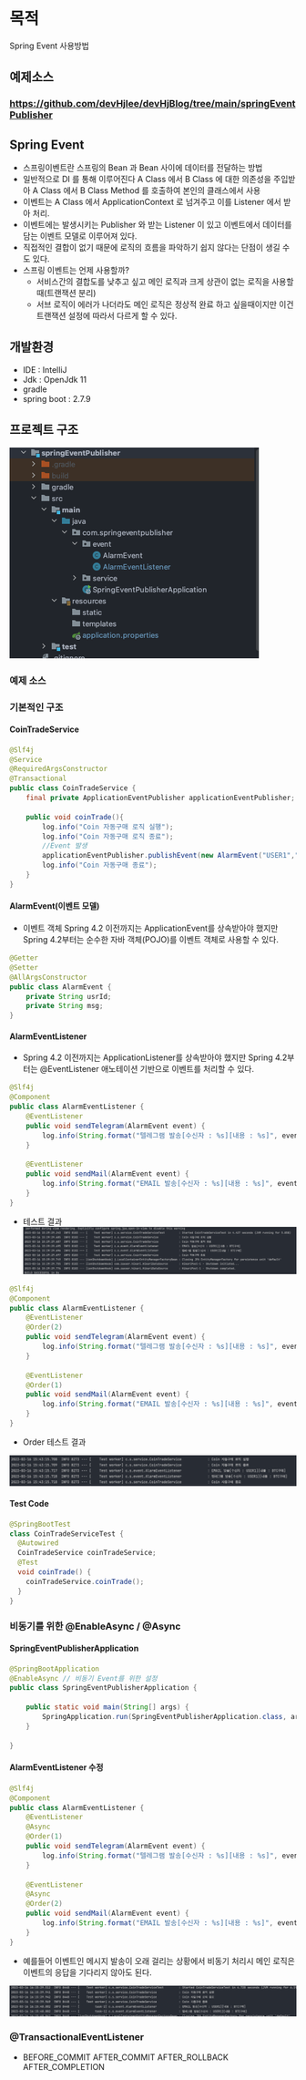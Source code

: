 # 목적
Spring Event 사용방법

## 예제소스
### https://github.com/devHjlee/devHjBlog/tree/main/springEventPublisher 

## Spring Event
* 스프링이벤트란 스프링의 Bean 과 Bean 사이에 데이터를 전달하는 방법   
* 일반적으로 DI 를 통해 이루어진다 A Class 에서 B Class 에 대한 의존성을 주입받아 A Class 에서 B Class Method 를 호출하여 본인의 클래스에서 사용   
* 이벤트는 A Class 에서 ApplicationContext 로 넘겨주고 이를 Listener 에서 받아 처리.   
* 이벤트에는 발생시키는 Publisher 와 받는 Listener 이 있고 이벤트에서 데이터를 담는 이벤트 모델로 이루어져 있다.
* 직접적인 결합이 없기 때문에 로직의 흐름을 파악하기 쉽지 않다는 단점이 생길 수 도 있다.
* 스프링 이벤트는 언제 사용할까?
  * 서비스간의 결합도를 낮추고 싶고 메인 로직과 크게 상관이 없는 로직을 사용할 때(트랜잭션 분리)
  * 서브 로직이 에러가 나더라도 메인 로직은 정상적 완료 하고 싶을때이지만 이건 트랜잭션 설정에 따라서 다르게 할 수 있다.

## 개발환경
* IDE : IntelliJ
* Jdk : OpenJdk 11
* gradle
* spring boot : 2.7.9   

## 프로젝트 구조   
![img1.png](img1.png)

### 예제 소스
### 기본적인 구조
#### CoinTradeService

``` java    
@Slf4j
@Service
@RequiredArgsConstructor
@Transactional
public class CoinTradeService {
    final private ApplicationEventPublisher applicationEventPublisher;

    public void coinTrade(){
        log.info("Coin 자동구매 로직 실행");
        log.info("Coin 자동구매 로직 종료");
        //Event 발생
        applicationEventPublisher.publishEvent(new AlarmEvent("USER1","BTC구매"));
        log.info("Coin 자동구매 종료");
    }
}
```   

#### AlarmEvent(이벤트 모델)
* 이벤트 객체 Spring 4.2 이전까지는 ApplicationEvent를 상속받아야 했지만 Spring 4.2부터는 순수한 자바 객체(POJO)를 이벤트 객체로 사용할 수 있다.   

``` java    
@Getter
@Setter
@AllArgsConstructor
public class AlarmEvent {
    private String usrId;
    private String msg;
}
```   

#### AlarmEventListener
* Spring 4.2 이전까지는 ApplicationListener를 상속받아야 했지만 Spring 4.2부터는 @EventListener 애노테이션 기반으로 이벤트를 처리할 수 있다.   

``` java    
@Slf4j
@Component
public class AlarmEventListener {
    @EventListener
    public void sendTelegram(AlarmEvent event) {
        log.info(String.format("텔레그램 발송[수신자 : %s][내용 : %s]", event.getUsrId(), event.getMsg()));
    }

    @EventListener
    public void sendMail(AlarmEvent event) {
        log.info(String.format("EMAIL 발송[수신자 : %s][내용 : %s]", event.getUsrId(), event.getMsg()));
    }
}
```   
* 테스트 결과
  ![img0.png](img0.png)

``` java   
@Slf4j
@Component
public class AlarmEventListener {
    @EventListener
    @Order(2)
    public void sendTelegram(AlarmEvent event) {
        log.info(String.format("텔레그램 발송[수신자 : %s][내용 : %s]", event.getUsrId(), event.getMsg()));
    }

    @EventListener
    @Order(1)
    public void sendMail(AlarmEvent event) {
        log.info(String.format("EMAIL 발송[수신자 : %s][내용 : %s]", event.getUsrId(), event.getMsg()));
    }
}
```   
* Order 테스트 결과   

![img2.png](img2.png)   


#### Test Code
```java   
@SpringBootTest
class CoinTradeServiceTest {
  @Autowired
  CoinTradeService coinTradeService;
  @Test
  void coinTrade() {
    coinTradeService.coinTrade();
  }
}
```   
### 비동기를 위한 @EnableAsync / @Async   
#### SpringEventPublisherApplication   
``` java    
@SpringBootApplication
@EnableAsync // 비동기 Event를 위한 설정
public class SpringEventPublisherApplication {

    public static void main(String[] args) {
        SpringApplication.run(SpringEventPublisherApplication.class, args);
    }

}
```   
#### AlarmEventListener 수정
``` java    
@Slf4j
@Component
public class AlarmEventListener {
    @EventListener
    @Async
    @Order(1)
    public void sendTelegram(AlarmEvent event) {
        log.info(String.format("텔레그램 발송[수신자 : %s][내용 : %s]", event.getUsrId(), event.getMsg()));
    }

    @EventListener
    @Async
    @Order(2)
    public void sendMail(AlarmEvent event) {
        log.info(String.format("EMAIL 발송[수신자 : %s][내용 : %s]", event.getUsrId(), event.getMsg()));
    }
}
```    
* 예를들어 이벤트인 메시지 발송이 오래 걸리는 상황에서 비동기 처리시 메인 로직은 이벤트의 응답을 기다리지 않아도 된다.   

![img3.png](img3.png)

### @TransactionalEventListener
* BEFORE_COMMIT
  AFTER_COMMIT
  AFTER_ROLLBACK
  AFTER_COMPLETION